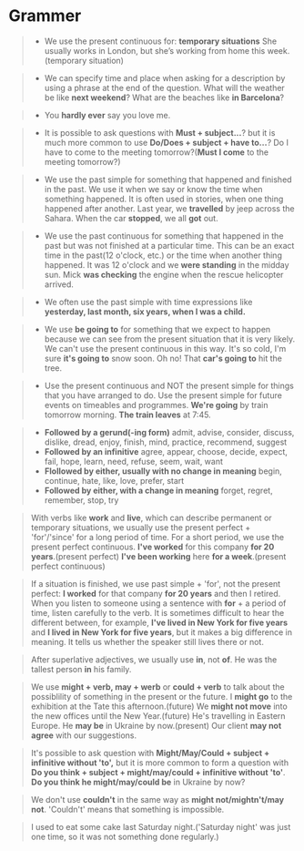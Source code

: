 # Grammer
>- We use the present continuous for: **temporary situations**
    She usually works in London, but she’s working from home this week. (temporary situation)

>- We can specify time and place when asking for a description by using a phrase at the end of the question.
    What will the weather be like **next weekend**?
    What are the beaches like **in Barcelona**?

>- You **hardly ever** say you love me.

>- It is possible to ask questions with **Must + subject...**? but it is much more common to use **Do/Does + subject + have to...**?
    Do I have to come to the meeting tomorrow?(**Must I come** to the meeting tomorrow?)

>- We use the past simple for something that happened and finished in the past. We use it when we say or know the time when something happened. It is often used in stories, when one thing happened after another.
    Last year, we **travelled** by jeep across the Sahara.
    When the car **stopped**, we all **got** out.

>- We use the past continuous for something that happened in the past but was not finished at a particular time. This can be an exact time in the past(12 o'clock, etc.) or the time when another thing happened.
    It was 12 o'clock and we **were standing** in the midday sun.
    Mick **was checking** the engine when the rescue helicopter arrived.

>- We often use the past simple with time expressions like **yesterday, last month, six years, when I was a child.**

>- We use **be going to** for something that we expect to happen because we can see from the present situation that it is very likely. We can't use the present continuous in this way.
    It's so cold, I'm sure **it's going to** snow soon.
    Oh no! That **car's going to** hit the tree.

>- Use the present continuous and NOT the present simple for things that you have arranged to do. Use the present simple for future events on timeables and programmes.
    **We're going** by train tomorrow morning.
    **The train leaves** at 7:45.


>- **Followed by a gerund(-ing form)**
    admit, advise, consider, discuss, dislike, dread, enjoy, finish, mind, practice, recommend, suggest
>- **Followed by an infinitive**
    agree, appear, choose, decide, expect, fail, hope, learn, need, refuse, seem, wait, want
>- **Flollowed by either, usually with no change in meaning**
    begin, continue, hate, like, love, prefer, start
>- **Followed by either, with a change in meaning**
    forget, regret, remember, stop, try

> With verbs like **work** and **live**, which can describe permanent or temporary situations, we usually use the present perfect + 'for'/'since' for a long period of time. For a short period, we use the present perfect continuous.
    **I've worked** for this company **for 20 years**.(present perfect)
    **I've been working** here **for a week**.(present perfect continuous)

> If a situation is finished, we use past simple + 'for', not the present perfect:
    **I worked** for that company **for 20 years** and then I retired.
> When you listen to someone using a sentence with **for** + a period of time, listen carefully to the verb. It is sometimes difficult to hear the different between, for example, **I've lived in New York for five years** and **I lived in New York for five years**, but it makes a big difference in meaning. It tells us whether the speaker still lives there or not.

> After superlative adjectives, we usually use **in**, not **of**.
    He was the tallest person **in** his family.

> We use **might + verb, may + werb** or **could + verb** to talk about the possiblility of something in the present or the future.
    I **might go** to the exhibition at the Tate this afternoon.(future)
    We **might not move** into the new offices until the New Year.(future)
    He's travelling in Eastern Europe. He **may be** in Ukraine by now.(present)
    Our client **may not agree** with our suggestions.

> It's possible to ask question with **Might/May/Could + subject + infinitive without 'to',** but it is more common to form a question with **Do you think + subject + might/may/could + infinitive without 'to'**.
    **Do you think he might/may/could be** in Ukraine by now?

> We don't use **couldn't** in the same way as **might not/mightn't/may not**. 'Couldn't' means that something is impossible.

> I used to eat some cake last Saturday night.('Saturday night' was just one time, so it was not something done regularly.)

